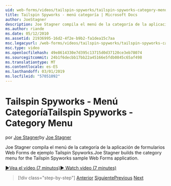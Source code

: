 ```yaml
---
uid: web-forms/videos/tailspin-spyworks/tailspin-spyworks-category-menu
title: Tailspin Spyworks - menú categoría | Microsoft Docs
author: JoeStagner
description: Joe Stagner compila el menú de la categoría de la aplicación de formularios Web Forms de ejemplo Tailspin Spyworks.
ms.author: riande
ms.date: 05/12/2010
ms.assetid: 21936995-16d2-4f2e-b9b2-fa1dea15c7aa
msc.legacyurl: /web-forms/videos/tailspin-spyworks/tailspin-spyworks-category-menu
msc.type: video
ms.openlocfilehash: 49e8614330e7d395c13715d0d37120ce3eb78074
ms.sourcegitcommit: 24b1f6decbb17bb22a45166e5fdb0845c65af498
ms.translationtype: MT
ms.contentlocale: es-ES
ms.lasthandoff: 03/01/2019
ms.locfileid: "57051092"
---
```

<a name="tailspin-spyworks---category-menu"></a><span data-ttu-id="4e117-103">Tailspin Spyworks - Menú Categoría</span><span class="sxs-lookup"><span data-stu-id="4e117-103">Tailspin Spyworks - Category Menu</span></span>
====================
<span data-ttu-id="4e117-104">por [Joe Stagner](https://github.com/JoeStagner)</span><span class="sxs-lookup"><span data-stu-id="4e117-104">by [Joe Stagner](https://github.com/JoeStagner)</span></span>

<span data-ttu-id="4e117-105">Joe Stagner compila el menú de la categoría de la aplicación de formularios Web Forms de ejemplo Tailspin Spyworks.</span><span class="sxs-lookup"><span data-stu-id="4e117-105">Joe Stagner builds the category menu for the Tailspin Spyworks sample Web Forms application.</span></span>

[<span data-ttu-id="4e117-106">&#9654;Vea el vídeo (7 minutos)</span><span class="sxs-lookup"><span data-stu-id="4e117-106">&#9654; Watch video (7 minutes)</span></span>](https://channel9.msdn.com/Blogs/ASP-NET-Site-Videos/tailspin-spyworks-category-menu)

> [!div class="step-by-step"]
> <span data-ttu-id="4e117-107">[Anterior](tailspin-spyworks-directory-organization.md)
> [Siguiente](tailspin-spyworks-display-the-product-list.md)</span><span class="sxs-lookup"><span data-stu-id="4e117-107">[Previous](tailspin-spyworks-directory-organization.md)
[Next](tailspin-spyworks-display-the-product-list.md)</span></span>
